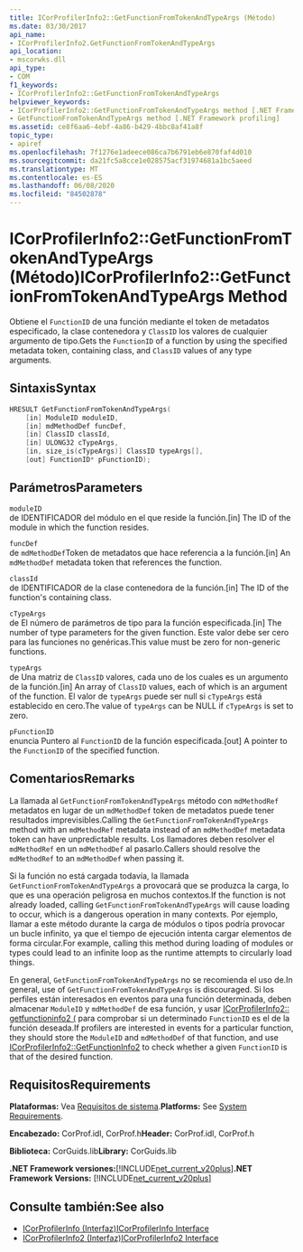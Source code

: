 ```yaml
---
title: ICorProfilerInfo2::GetFunctionFromTokenAndTypeArgs (Método)
ms.date: 03/30/2017
api_name:
- ICorProfilerInfo2.GetFunctionFromTokenAndTypeArgs
api_location:
- mscorwks.dll
api_type:
- COM
f1_keywords:
- ICorProfilerInfo2::GetFunctionFromTokenAndTypeArgs
helpviewer_keywords:
- ICorProfilerInfo2::GetFunctionFromTokenAndTypeArgs method [.NET Framework profiling]
- GetFunctionFromTokenAndTypeArgs method [.NET Framework profiling]
ms.assetid: ce8f6aa6-4ebf-4a86-b429-4bbc8af41a8f
topic_type:
- apiref
ms.openlocfilehash: 7f1276e1adeece086ca7b6791eb6e870faf4d010
ms.sourcegitcommit: da21fc5a8cce1e028575acf31974681a1bc5aeed
ms.translationtype: MT
ms.contentlocale: es-ES
ms.lasthandoff: 06/08/2020
ms.locfileid: "84502878"
---
```

# <a name="icorprofilerinfo2getfunctionfromtokenandtypeargs-method"></a><span data-ttu-id="f01d6-102">ICorProfilerInfo2::GetFunctionFromTokenAndTypeArgs (Método)</span><span class="sxs-lookup"><span data-stu-id="f01d6-102">ICorProfilerInfo2::GetFunctionFromTokenAndTypeArgs Method</span></span>
<span data-ttu-id="f01d6-103">Obtiene el `FunctionID` de una función mediante el token de metadatos especificado, la clase contenedora y `ClassID` los valores de cualquier argumento de tipo.</span><span class="sxs-lookup"><span data-stu-id="f01d6-103">Gets the `FunctionID` of a function by using the specified metadata token, containing class, and `ClassID` values of any type arguments.</span></span>  
  
## <a name="syntax"></a><span data-ttu-id="f01d6-104">Sintaxis</span><span class="sxs-lookup"><span data-stu-id="f01d6-104">Syntax</span></span>  
  
```cpp  
HRESULT GetFunctionFromTokenAndTypeArgs(  
    [in] ModuleID moduleID,  
    [in] mdMethodDef funcDef,  
    [in] ClassID classId,  
    [in] ULONG32 cTypeArgs,  
    [in, size_is(cTypeArgs)] ClassID typeArgs[],  
    [out] FunctionID* pFunctionID);  
```  
  
## <a name="parameters"></a><span data-ttu-id="f01d6-105">Parámetros</span><span class="sxs-lookup"><span data-stu-id="f01d6-105">Parameters</span></span>  
 `moduleID`  
 <span data-ttu-id="f01d6-106">de IDENTIFICADOR del módulo en el que reside la función.</span><span class="sxs-lookup"><span data-stu-id="f01d6-106">[in] The ID of the module in which the function resides.</span></span>  
  
 `funcDef`  
 <span data-ttu-id="f01d6-107">de `mdMethodDef`Token de metadatos que hace referencia a la función.</span><span class="sxs-lookup"><span data-stu-id="f01d6-107">[in] An `mdMethodDef` metadata token that references the function.</span></span>  
  
 `classId`  
 <span data-ttu-id="f01d6-108">de IDENTIFICADOR de la clase contenedora de la función.</span><span class="sxs-lookup"><span data-stu-id="f01d6-108">[in] The ID of the function's containing class.</span></span>  
  
 `cTypeArgs`  
 <span data-ttu-id="f01d6-109">de El número de parámetros de tipo para la función especificada.</span><span class="sxs-lookup"><span data-stu-id="f01d6-109">[in] The number of type parameters for the given function.</span></span> <span data-ttu-id="f01d6-110">Este valor debe ser cero para las funciones no genéricas.</span><span class="sxs-lookup"><span data-stu-id="f01d6-110">This value must be zero for non-generic functions.</span></span>  
  
 `typeArgs`  
 <span data-ttu-id="f01d6-111">de Una matriz de `ClassID` valores, cada uno de los cuales es un argumento de la función.</span><span class="sxs-lookup"><span data-stu-id="f01d6-111">[in] An array of `ClassID` values, each of which is an argument of the function.</span></span> <span data-ttu-id="f01d6-112">El valor de `typeArgs` puede ser null si `cTypeArgs` está establecido en cero.</span><span class="sxs-lookup"><span data-stu-id="f01d6-112">The value of `typeArgs` can be NULL if `cTypeArgs` is set to zero.</span></span>  
  
 `pFunctionID`  
 <span data-ttu-id="f01d6-113">enuncia Puntero al `FunctionID` de la función especificada.</span><span class="sxs-lookup"><span data-stu-id="f01d6-113">[out] A pointer to the `FunctionID` of the specified function.</span></span>  
  
## <a name="remarks"></a><span data-ttu-id="f01d6-114">Comentarios</span><span class="sxs-lookup"><span data-stu-id="f01d6-114">Remarks</span></span>  
 <span data-ttu-id="f01d6-115">La llamada al `GetFunctionFromTokenAndTypeArgs` método con `mdMethodRef` metadatos en lugar de un `mdMethodDef` token de metadatos puede tener resultados imprevisibles.</span><span class="sxs-lookup"><span data-stu-id="f01d6-115">Calling the `GetFunctionFromTokenAndTypeArgs` method with an `mdMethodRef` metadata instead of an `mdMethodDef` metadata token can have unpredictable results.</span></span> <span data-ttu-id="f01d6-116">Los llamadores deben resolver el `mdMethodRef` en un `mdMethodDef` al pasarlo.</span><span class="sxs-lookup"><span data-stu-id="f01d6-116">Callers should resolve the `mdMethodRef` to an `mdMethodDef` when passing it.</span></span>  
  
 <span data-ttu-id="f01d6-117">Si la función no está cargada todavía, la llamada `GetFunctionFromTokenAndTypeArgs` a provocará que se produzca la carga, lo que es una operación peligrosa en muchos contextos.</span><span class="sxs-lookup"><span data-stu-id="f01d6-117">If the function is not already loaded, calling `GetFunctionFromTokenAndTypeArgs` will cause loading to occur, which is a dangerous operation in many contexts.</span></span> <span data-ttu-id="f01d6-118">Por ejemplo, llamar a este método durante la carga de módulos o tipos podría provocar un bucle infinito, ya que el tiempo de ejecución intenta cargar elementos de forma circular.</span><span class="sxs-lookup"><span data-stu-id="f01d6-118">For example, calling this method during loading of modules or types could lead to an infinite loop as the runtime attempts to circularly load things.</span></span>  
  
 <span data-ttu-id="f01d6-119">En general, `GetFunctionFromTokenAndTypeArgs` no se recomienda el uso de.</span><span class="sxs-lookup"><span data-stu-id="f01d6-119">In general, use of `GetFunctionFromTokenAndTypeArgs` is discouraged.</span></span> <span data-ttu-id="f01d6-120">Si los perfiles están interesados en eventos para una función determinada, deben almacenar `ModuleID` y `mdMethodDef` de esa función, y usar [ICorProfilerInfo2:: getfunctioninfo2 (](icorprofilerinfo2-getfunctioninfo2-method.md) para comprobar si un determinado `FunctionID` es el de la función deseada.</span><span class="sxs-lookup"><span data-stu-id="f01d6-120">If profilers are interested in events for a particular function, they should store the `ModuleID` and `mdMethodDef` of that function, and use [ICorProfilerInfo2::GetFunctionInfo2](icorprofilerinfo2-getfunctioninfo2-method.md) to check whether a given `FunctionID` is that of the desired function.</span></span>  
  
## <a name="requirements"></a><span data-ttu-id="f01d6-121">Requisitos</span><span class="sxs-lookup"><span data-stu-id="f01d6-121">Requirements</span></span>  
 <span data-ttu-id="f01d6-122">**Plataformas:** Vea [Requisitos de sistema](../../get-started/system-requirements.md).</span><span class="sxs-lookup"><span data-stu-id="f01d6-122">**Platforms:** See [System Requirements](../../get-started/system-requirements.md).</span></span>  
  
 <span data-ttu-id="f01d6-123">**Encabezado:** CorProf.idl, CorProf.h</span><span class="sxs-lookup"><span data-stu-id="f01d6-123">**Header:** CorProf.idl, CorProf.h</span></span>  
  
 <span data-ttu-id="f01d6-124">**Biblioteca:** CorGuids.lib</span><span class="sxs-lookup"><span data-stu-id="f01d6-124">**Library:** CorGuids.lib</span></span>  
  
 <span data-ttu-id="f01d6-125">**.NET Framework versiones:**[!INCLUDE[net_current_v20plus](../../../../includes/net-current-v20plus-md.md)]</span><span class="sxs-lookup"><span data-stu-id="f01d6-125">**.NET Framework Versions:** [!INCLUDE[net_current_v20plus](../../../../includes/net-current-v20plus-md.md)]</span></span>  
  
## <a name="see-also"></a><span data-ttu-id="f01d6-126">Consulte también:</span><span class="sxs-lookup"><span data-stu-id="f01d6-126">See also</span></span>

- [<span data-ttu-id="f01d6-127">ICorProfilerInfo (Interfaz)</span><span class="sxs-lookup"><span data-stu-id="f01d6-127">ICorProfilerInfo Interface</span></span>](icorprofilerinfo-interface.md)
- [<span data-ttu-id="f01d6-128">ICorProfilerInfo2 (Interfaz)</span><span class="sxs-lookup"><span data-stu-id="f01d6-128">ICorProfilerInfo2 Interface</span></span>](icorprofilerinfo2-interface.md)
